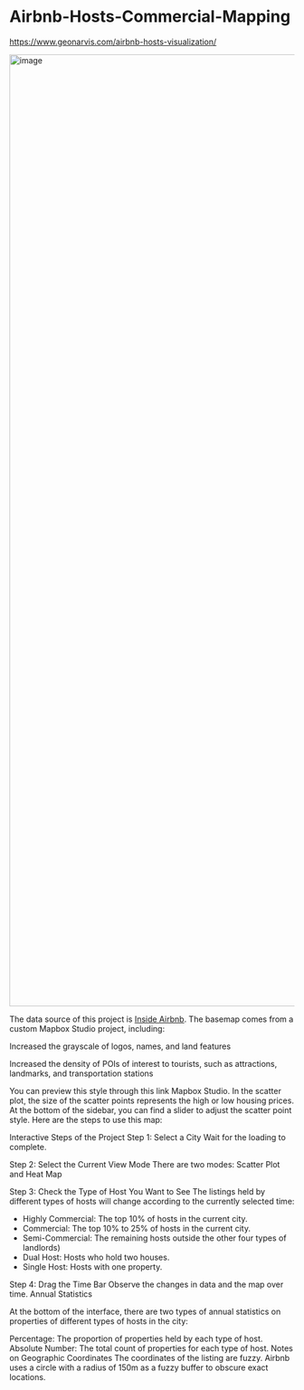 # Airbnb-Hosts-Commercial-Mapping

https://www.geonarvis.com/airbnb-hosts-visualization/

<img width="1683" alt="image" src="https://github.com/user-attachments/assets/11f6d559-f69c-48ef-a9f2-f6737c285f4b" />

The data source of this project is [Inside Airbnb](https://insideairbnb.com/). The basemap comes from a custom Mapbox Studio project, including:

Increased the grayscale of logos, names, and land features

Increased the density of POIs of interest to tourists, such as attractions, landmarks, and transportation stations

You can preview this style through this link Mapbox Studio. In the scatter plot, the size of the scatter points represents the high or low housing prices. At the bottom of the sidebar, you can find a slider to adjust the scatter point style. Here are the steps to use this map:

Interactive Steps of the Project
Step 1: Select a City
Wait for the loading to complete.

Step 2: Select the Current View Mode
There are two modes: Scatter Plot and Heat Map

Step 3: Check the Type of Host You Want to See
The listings held by different types of hosts will change according to the currently selected time:
- Highly Commercial: The top 10% of hosts in the current city.
- Commercial: The top 10% to 25% of hosts in the current city.
- Semi-Commercial: The remaining hosts outside the other four types of landlords)
- Dual Host: Hosts who hold two houses.
- Single Host: Hosts with one property.

Step 4: Drag the Time Bar
Observe the changes in data and the map over time.
Annual Statistics

At the bottom of the interface, there are two types of annual statistics on properties of different types of hosts in the city:

Percentage: The proportion of properties held by each type of host.
Absolute Number: The total count of properties for each type of host.
Notes on Geographic Coordinates
The coordinates of the listing are fuzzy. Airbnb uses a circle with a radius of 150m as a fuzzy buffer to obscure exact locations.
